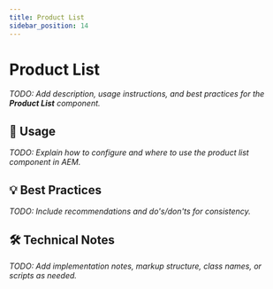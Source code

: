 ```yaml
---
title: Product List
sidebar_position: 14
---
```


# Product List

_TODO: Add description, usage instructions, and best practices for the **Product List** component._

## 🧩 Usage

_TODO: Explain how to configure and where to use the product list component in AEM._

## 💡 Best Practices

_TODO: Include recommendations and do's/don'ts for consistency._

## 🛠️ Technical Notes

_TODO: Add implementation notes, markup structure, class names, or scripts as needed._
